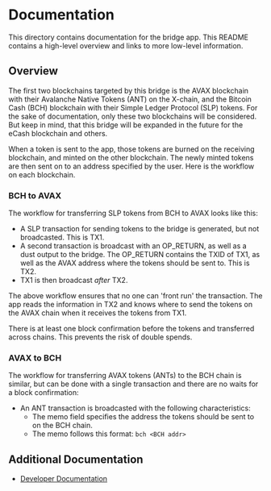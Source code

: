 # Documentation

This directory contains documentation for the bridge app. This README contains a high-level overview and links to more low-level information.

## Overview
The first two blockchains targeted by this bridge is the AVAX blockchain with their Avalanche Native Tokens (ANT) on the X-chain, and the Bitcoin Cash (BCH) blockchain with their Simple Ledger Protocol (SLP) tokens. For the sake of documentation, only these two blockchains will be considered. But keep in mind, that this bridge will be expanded in the future for the eCash blockchain and others.

When a token is sent to the app, those tokens are burned on the receiving blockchain, and minted on the other blockchain. The newly minted tokens are then sent on to an address specified by the user. Here is the workflow on each blockchain.

### BCH to AVAX
The workflow for transferring SLP tokens from BCH to AVAX looks like this:

- A SLP transaction for sending tokens to the bridge is generated, but not broadcasted. This is TX1.
- A second transaction is broadcast with an OP_RETURN, as well as a dust output to the bridge. The OP_RETURN contains the TXID of TX1, as well as the AVAX address where the tokens should be sent to. This is TX2.
- TX1 is then broadcast *after* TX2.

The above workflow ensures that no one can 'front run' the transaction. The app reads the information in TX2 and knows where to send the tokens on the AVAX chain when it receives the tokens from TX1.

There is at least one block confirmation before the tokens and transferred across chains. This prevents the risk of double spends.

### AVAX to BCH
The workflow for transferring AVAX tokens (ANTs) to the BCH chain is similar, but can be done with a single transaction and there are no waits for a block confirmation:

- An ANT transaction is broadcasted with the following characteristics:
  - The memo field specifies the address the tokens should be sent to on the BCH chain.
  - The memo follows this format: `bch <BCH addr>`


## Additional Documentation

- [Developer Documentation](./dev-docs.md)
